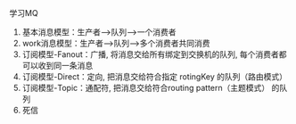 
学习MQ
1. 基本消息模型：生产者–>队列–>一个消费者
2. work消息模型：生产者–>队列–>多个消费者共同消费
3. 订阅模型-Fanout：广播, 将消息交给所有绑定到交换机的队列, 每个消费者都可以收到同一条消息
4. 订阅模型-Direct：定向, 把消息交给符合指定 rotingKey 的队列（路由模式）
5. 订阅模型-Topic：通配符, 把消息交给符合routing pattern（主题模式） 的队列
6. 死信